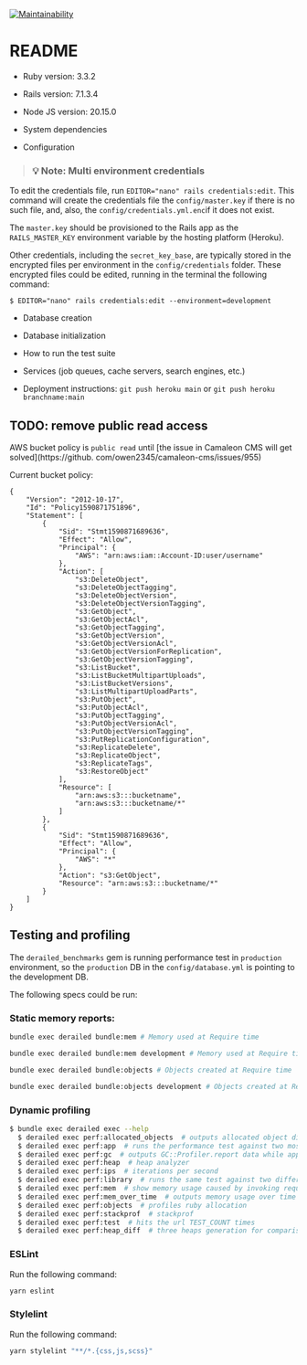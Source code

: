 [![Maintainability](https://api.codeclimate.com/v1/badges/0c4a2c179abd96826e02/maintainability)](https://codeclimate.com/github/texpert/florsan/maintainability)

# README

* Ruby version: 3.3.2

* Rails version: 7.1.3.4

* Node JS version: 20.15.0

* System dependencies

* Configuration

> ### 💡 Note: Multi environment credentials

To edit the credentials file, run `EDITOR="nano" rails credentials:edit`. This command will create the credentials file
the `config/master.key` if there is no such file, and, also, the `config/credentials.yml.enc`if it does not exist. 

The `master.key` should be provisioned to the Rails app as the `RAILS_MASTER_KEY` environment variable by the hosting 
platform (Heroku).

Other credentials, including the `secret_key_base`, are typically stored in the encrypted files  per environment in the 
`config/credentials` folder. These encrypted files could be edited, running in the terminal the following command:

```shell
$ EDITOR="nano" rails credentials:edit --environment=development
```

* Database creation

* Database initialization

* How to run the test suite

* Services (job queues, cache servers, search engines, etc.)

* Deployment instructions: `git push heroku main` or `git push heroku branchname:main`

## TODO: remove public read access

AWS bucket policy is `public read` until [the issue in Camaleon CMS will get solved](https://github.
com/owen2345/camaleon-cms/issues/955)

Current bucket policy:

```
{
    "Version": "2012-10-17",
    "Id": "Policy1590871751896",
    "Statement": [
        {
            "Sid": "Stmt1590871689636",
            "Effect": "Allow",
            "Principal": {
                "AWS": "arn:aws:iam::Account-ID:user/username"
            },
            "Action": [
                "s3:DeleteObject",
                "s3:DeleteObjectTagging",
                "s3:DeleteObjectVersion",
                "s3:DeleteObjectVersionTagging",
                "s3:GetObject",
                "s3:GetObjectAcl",
                "s3:GetObjectTagging",
                "s3:GetObjectVersion",
                "s3:GetObjectVersionAcl",
                "s3:GetObjectVersionForReplication",
                "s3:GetObjectVersionTagging",
                "s3:ListBucket",
                "s3:ListBucketMultipartUploads",
                "s3:ListBucketVersions",
                "s3:ListMultipartUploadParts",
                "s3:PutObject",
                "s3:PutObjectAcl",
                "s3:PutObjectTagging",
                "s3:PutObjectVersionAcl",
                "s3:PutObjectVersionTagging",
                "s3:PutReplicationConfiguration",
                "s3:ReplicateDelete",
                "s3:ReplicateObject",
                "s3:ReplicateTags",
                "s3:RestoreObject"
            ],
            "Resource": [
                "arn:aws:s3:::bucketname",
                "arn:aws:s3:::bucketname/*"
            ]
        },
        {
            "Sid": "Stmt1590871689636",
            "Effect": "Allow",
            "Principal": {
                "AWS": "*"
            },
            "Action": "s3:GetObject",
            "Resource": "arn:aws:s3:::bucketname/*"
        }
    ]
}
```

## Testing and profiling

The `derailed_benchmarks` gem is running performance test in `production` environment, so the `production` DB in the `config/database.yml` is pointing to the development DB.

The following specs could be run:

### Static memory reports:

```bash
bundle exec derailed bundle:mem # Memory used at Require time

bundle exec derailed bundle:mem development # Memory used at Require time in `development` environment

bundle exec derailed bundle:objects # Objects created at Require time

bundle exec derailed bundle:objects development # Objects created at Require time in `development` environment

```

### Dynamic profiling

```bash
$ bundle exec derailed exec --help
  $ derailed exec perf:allocated_objects  # outputs allocated object diff after app is called TEST_COUNT times
  $ derailed exec perf:app  # runs the performance test against two most recent commits of the current app
  $ derailed exec perf:gc  # outputs GC::Profiler.report data while app is called TEST_COUNT times
  $ derailed exec perf:heap  # heap analyzer
  $ derailed exec perf:ips  # iterations per second
  $ derailed exec perf:library  # runs the same test against two different branches for statistical comparison
  $ derailed exec perf:mem  # show memory usage caused by invoking require per gem
  $ derailed exec perf:mem_over_time  # outputs memory usage over time
  $ derailed exec perf:objects  # profiles ruby allocation
  $ derailed exec perf:stackprof  # stackprof
  $ derailed exec perf:test  # hits the url TEST_COUNT times
  $ derailed exec perf:heap_diff  # three heaps generation for comparison
```

### ESLint

Run the following command:

```bash
yarn eslint
```

### Stylelint

Run the following command:

```bash
yarn stylelint "**/*.{css,js,scss}"
```

